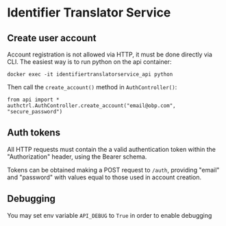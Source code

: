 # Identifier Translator Service

## Create user account
Account registration is not allowed via HTTP, it must be done directly via CLI.
The easiest way is to run python on the api container:

```
docker exec -it identifiertranslatorservice_api python
```

Then call the `create_account()` method in `AuthController()`:
```
from api import *
authctrl.AuthController.create_account("email@obp.com", "secure_password")
```

## Auth tokens
All HTTP requests must contain the a valid authentication token within the "Authorization" header, using the Bearer schema.

Tokens can be obtained making a POST request to `/auth`, providing "email" and "password" with values equal to those used in account creation.

## Debugging
You may set env variable `API_DEBUG` to `True` in order to enable debugging
